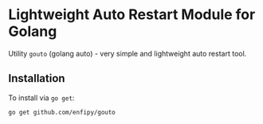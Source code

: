 # Lightweight Auto Restart Module for Golang

Utility `gouto` (golang auto) - very simple and lightweight auto restart tool.

## Installation

To install via `go get`:

```
go get github.com/enfipy/gouto
```
